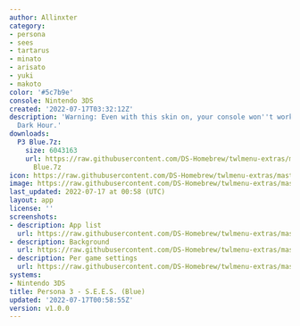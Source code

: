 ```yaml
---
author: Allinxter
category:
- persona
- sees
- tartarus
- minato
- arisato
- yuki
- makoto
color: '#5c7b9e'
console: Nintendo 3DS
created: '2022-07-17T03:32:12Z'
description: 'Warning: Even with this skin on, your console won''t work during the
  Dark Hour.'
downloads:
  P3 Blue.7z:
    size: 6043163
    url: https://raw.githubusercontent.com/DS-Homebrew/twlmenu-extras/master/_nds/TWiLightMenu/3dsmenu/themes/P3
      Blue.7z
icon: https://raw.githubusercontent.com/DS-Homebrew/twlmenu-extras/master/_nds/TWiLightMenu/3dsmenu/themes/meta/P3%20Blue/icon.png
image: https://raw.githubusercontent.com/DS-Homebrew/twlmenu-extras/master/_nds/TWiLightMenu/3dsmenu/themes/meta/P3%20Blue/icon.png
last_updated: 2022-07-17 at 00:58 (UTC)
layout: app
license: ''
screenshots:
- description: App list
  url: https://raw.githubusercontent.com/DS-Homebrew/twlmenu-extras/master/_nds/TWiLightMenu/3dsmenu/themes/meta/P3%20Blue/screenshots/app-list.png
- description: Background
  url: https://raw.githubusercontent.com/DS-Homebrew/twlmenu-extras/master/_nds/TWiLightMenu/3dsmenu/themes/meta/P3%20Blue/screenshots/background.png
- description: Per game settings
  url: https://raw.githubusercontent.com/DS-Homebrew/twlmenu-extras/master/_nds/TWiLightMenu/3dsmenu/themes/meta/P3%20Blue/screenshots/per-game-settings.png
systems:
- Nintendo 3DS
title: Persona 3 - S.E.E.S. (Blue)
updated: '2022-07-17T00:58:55Z'
version: v1.0.0
---
```

